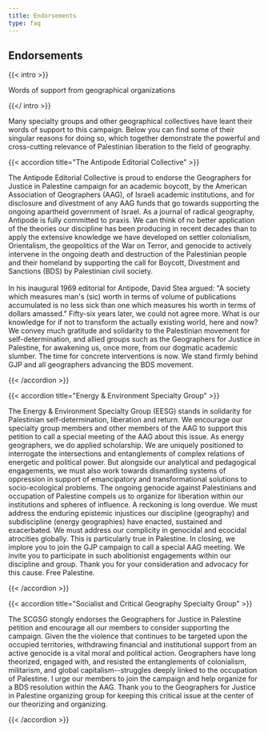 ```yaml
---
title: Endorsements
type: faq
---
```


## Endorsements

{{< intro >}}

Words of support from geographical organizations

{{</ intro >}}

Many specialty groups and other geographical collectives have leant their words of support to this campaign. Below you can find some of their singular reasons for doing so, which together demonstrate the powerful and cross-cutting relevance of Palestinian liberation to the field of geography. 

{{< accordion title="The Antipode Editorial Collective" >}}

The Antipode Editorial Collective is proud to endorse the Geographers for Justice in Palestine campaign for an academic boycott, by the American Association of Geographers (AAG), of Israeli academic institutions, and for disclosure and divestment of any AAG funds that go towards supporting the ongoing apartheid government of Israel. As a journal of radical geography, Antipode is fully committed to praxis. We can think of no better application of the theories our discipline has been producing in recent decades than to apply the extensive knowledge we have developed on settler colonialism, Orientalism, the geopolitics of the War on Terror, and genocide to actively intervene in the ongoing death and destruction of the Palestinian people and their homeland by supporting the call for Boycott, Divestment and Sanctions (BDS) by Palestinian civil society.  
<br>
In his inaugural 1969 editorial for Antipode, David Stea argued: "A society which measures man's (sic) worth in terms of volume of publications accumulated is no less sick than one which measures his worth in terms of dollars amassed." Fifty-six years later, we could not agree more. What is our knowledge for if not to transform the actually existing world, here and now? We convey much gratitude and solidarity to the Palestinian movement for self-determination, and allied groups such as the Geographers for Justice in Palestine, for awakening us, once more, from our dogmatic academic slumber. The time for concrete interventions is now. We stand firmly behind GJP and all geographers advancing the BDS movement.


{{< /accordion >}}

{{< accordion title="Energy & Environment Specialty Group" >}}

The Energy & Environment Specialty Group (EESG) stands in solidarity for Palestinian self-determination, liberation and return. We encourage our specialty group members and other members of the AAG to support this petition to call a special meeting of the AAG about this issue. As energy geographers, we do applied scholarship. We are uniquely positioned to interrogate the intersections and entanglements of complex relations of energetic and political power. But alongside our analytical and pedagogical engagements, we must also work towards dismantling systems of oppression in support of emancipatory and transformational solutions to socio-ecological problems. The ongoing genocide against Palestinians and occupation of Palestine compels us to organize for liberation within our institutions and spheres of influence. A reckoning is long overdue. We must address the enduring epistemic injustices our discipline (geography) and subdiscipline (energy geographies) have enacted, sustained and exacerbated. We must address our complicity in genocidal and ecocidal atrocities globally. This is particularly true in Palestine. In closing, we implore you to join the GJP campaign to call a special AAG meeting. We invite you to participate in such abolitionist engagements within our discipline and group. Thank you for your consideration and advocacy for this cause. Free Palestine.


{{< /accordion >}}

{{< accordion title="Socialist and Critical Geography Specialty Group" >}}

The SCGSG stongly endorses the Geographers for Justice in Palestine petition and encourage all our members to consider supporting the campaign. Given the the violence that continues to be targeted upon the occupied territories, withdrawing financial and institutional support from an active genocide is a vital moral and political action. Geographers have long theorized, engaged with, and resisted the entanglements of colonialism, militarism, and global capitalism--struggles deeply linked to the occupation of Palestine. I urge our members to join the campaign and help organize for a BDS resolution within the AAG. Thank you to the Geographers for Justice in Palestine organizing group for keeping this critical issue at the center of our theorizing and organizing. 


{{< /accordion >}}
